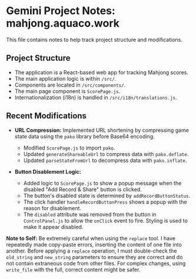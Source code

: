 # Gemini Project Notes: mahjong.aquaco.work

This file contains notes to help track project structure and modifications.

## Project Structure

- The application is a React-based web app for tracking Mahjong scores.
- The main application logic is within `/src/`.
- Components are located in `/src/components/`.
- The main page component is `ScorePage.js`.
- Internationalization (i18n) is handled in `/src/i18n/translations.js`.

## Recent Modifications

- **URL Compression:** Implemented URL shortening by compressing game state data using the `pako` library before Base64 encoding.
    - Modified `ScorePage.js` to import `pako`.
    - Updated `generateShareableUrl` to compress data with `pako.deflate`.
    - Updated `parseStateFromUrl` to decompress data with `pako.inflate`.

- **Button Disablement Logic:**
    - Added logic to `ScorePage.js` to show a popup message when the disabled "Add Record & Share" button is clicked.
    - The button's disabled state is determined by `addRecordButtonStatus`.
    - The click handler `handleRecordButtonPress` shows a popup with the reason for disablement.
    - The `disabled` attribute was removed from the button in `ControlPanel.js` to allow the `onClick` event to fire. Styling is used to make it appear disabled.

**Note to Self:** Be extremely careful when using the `replace` tool. I have repeatedly made copy-paste errors, inserting the content of one file into another. Before applying a `replace` operation, I must double-check the `old_string` and `new_string` parameters to ensure they are correct and do not contain extraneous code from other files. For complex changes, using `write_file` with the full, correct content might be safer.